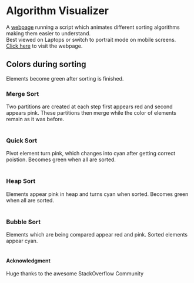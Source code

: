 # Algorithm Visualizer
A <a href="https://gargvanshika2026.github.io/Sorting_Algo_Visualizer/">webpage</a> running a script which animates different sorting algorithms making them easier to understand.\
Best viewed on Laptops or switch to portrait mode on mobile screens.
<br>
<a href="https://gargvanshika2026.github.io/Sorting_Algo_Visualizer/">Click here</a> to visit the webpage.


## Colors during sorting
Elements become green after sorting is finished.

### Merge Sort
Two partitions are created at each step first appears red and second appears pink.
These partitions then merge while the color of elements remain as it was before.\
<br>

### Quick Sort
Pivot element turn pink, which changes into cyan after getting correct poistion.
Becomes green when all are sorted.\
<br>

### Heap Sort
Elements appear pink in heap and turns cyan when sorted.
Becomes green when all are sorted.\
<br>

### Bubble Sort
Elements which are being compared appear red and pink. Sorted elements appear cyan.\
<br>

#### Acknowledgment

 Huge thanks to the awesome StackOverflow Community
